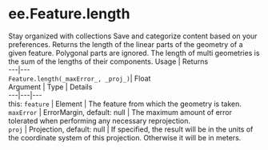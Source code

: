  
#  ee.Feature.length
Stay organized with collections  Save and categorize content based on your preferences. 
Returns the length of the linear parts of the geometry of a given feature. Polygonal parts are ignored. The length of multi geometries is the sum of the lengths of their components. Usage | Returns  
---|---  
`Feature.length(_maxError_, _proj_)`|  Float  
Argument | Type | Details  
---|---|---  
this: `feature` | Element | The feature from which the geometry is taken.  
`maxError` | ErrorMargin, default: null | The maximum amount of error tolerated when performing any necessary reprojection.  
`proj` | Projection, default: null | If specified, the result will be in the units of the coordinate system of this projection. Otherwise it will be in meters.  
